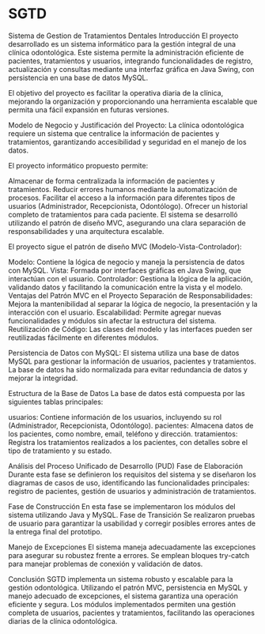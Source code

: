 # SGTD
 Sistema de Gestion de Tratamientos Dentales
Introducción
El proyecto desarrollado es un sistema informático para la gestión integral de una clínica odontológica. Este sistema permite la administración eficiente de pacientes, tratamientos y usuarios, integrando funcionalidades de registro, actualización y consultas mediante una interfaz gráfica en Java Swing, con persistencia en una base de datos MySQL.

El objetivo del proyecto es facilitar la operativa diaria de la clínica, mejorando la organización y proporcionando una herramienta escalable que permita una fácil expansión en futuras versiones.

Modelo de Negocio y Justificación del Proyecto:
La clínica odontológica requiere un sistema que centralice la información de pacientes y tratamientos, garantizando accesibilidad y seguridad en el manejo de los datos. 

El proyecto informático propuesto permite:

Almacenar de forma centralizada la información de pacientes y tratamientos.
Reducir errores humanos mediante la automatización de procesos.
Facilitar el acceso a la información para diferentes tipos de usuarios (Administrador, Recepcionista, Odontólogo).
Ofrecer un historial completo de tratamientos para cada paciente.
El sistema se desarrolló utilizando el patrón de diseño MVC, asegurando una clara separación de responsabilidades y una arquitectura escalable.

El proyecto sigue el patrón de diseño MVC (Modelo-Vista-Controlador):

Modelo: Contiene la lógica de negocio y maneja la persistencia de datos con MySQL.
Vista: Formada por interfaces gráficas en Java Swing, que interactúan con el usuario.
Controlador: Gestiona la lógica de la aplicación, validando datos y facilitando la comunicación entre la vista y el modelo.
Ventajas del Patrón MVC en el Proyecto
Separación de Responsabilidades: Mejora la mantenibilidad al separar la lógica de negocio, la presentación y la interacción con el usuario.
Escalabilidad: Permite agregar nuevas funcionalidades y módulos sin afectar la estructura del sistema.
Reutilización de Código: Las clases del modelo y las interfaces pueden ser reutilizadas fácilmente en diferentes módulos.

Persistencia de Datos con MySQL:
El sistema utiliza una base de datos MySQL para gestionar la información de usuarios, pacientes y tratamientos. La base de datos ha sido normalizada para evitar redundancia de datos y mejorar la integridad.

Estructura de la Base de Datos
La base de datos está compuesta por las siguientes tablas principales:

usuarios: Contiene información de los usuarios, incluyendo su rol (Administrador, Recepcionista, Odontólogo).
pacientes: Almacena datos de los pacientes, como nombre, email, teléfono y dirección.
tratamientos: Registra los tratamientos realizados a los pacientes, con detalles sobre el tipo de tratamiento y su estado.


Análisis del Proceso Unificado de Desarrollo (PUD)
Fase de Elaboración
Durante esta fase se definieron los requisitos del sistema y se diseñaron los diagramas de casos de uso, identificando las funcionalidades principales: registro de pacientes, gestión de usuarios y administración de tratamientos.

Fase de Construcción
En esta fase se implementaron los módulos del sistema utilizando Java y MySQL. 
Fase de Transición
Se realizaron pruebas de usuario para garantizar la usabilidad y corregir posibles errores antes de la entrega final del prototipo.

Manejo de Excepciones
El sistema maneja adecuadamente las excepciones para asegurar su robustez frente a errores. Se emplean bloques try-catch para manejar problemas de conexión y validación de datos.


Conclusión
SGTD implementa un sistema robusto y escalable para la gestión odontológica. Utilizando el patrón MVC, persistencia en MySQL y manejo adecuado de excepciones, el sistema garantiza una operación eficiente y segura. Los módulos implementados permiten una gestión completa de usuarios, pacientes y tratamientos, facilitando las operaciones diarias de la clínica odontológica.



